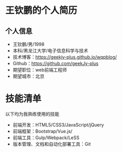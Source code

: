 #  王钦鹏的个人简历
## 个人信息

 - 王钦鹏/男/1998 
 - 本科/黑龙江大学/电子信息科学与技术
 - 技术博客：https://geekjy-plus.github.io/wqpblog/
 - Github：https://github.com/geekJy-plus
 - 期望职位：web前端工程师
 - 期望城市：北京
# 技能清单
以下均为我熟练使用的技能
- 前端开发：HTML5/CSS3/JavaScript/jQuery
- 前端框架：Bootstrap/Vue.js/
- 前端工具：Gulp/Webpack/LeSS
- 版本管理、文档和自动化部署工具：Git